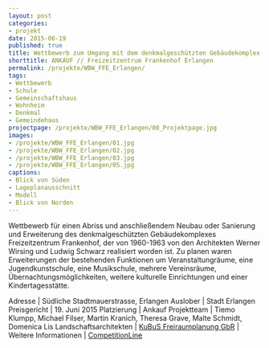 ```yaml
---
layout: post
categories:
- projekt
date: 2015-06-19
published: true
title: Wettbewerb zum Umgang mit dem denkmalgeschützten Gebäudekomplex Freizeitzentrum Frankenhof Erlangen
shorttitle: ANKAUF // Freizeitzentrum Frankenhof Erlangen
permalink: /projekte/WBW_FFE_Erlangen/
tags: 
- Wettbewerb
- Schule
- Gemeinschaftshaus
- Wohnheim
- Denkmal
- Gemeindehaus
projectpage: /projekte/WBW_FFE_Erlangen/00_Projektpage.jpg
images:
- /projekte/WBW_FFE_Erlangen/01.jpg
- /projekte/WBW_FFE_Erlangen/02.jpg
- /projekte/WBW_FFE_Erlangen/03.jpg
- /projekte/WBW_FFE_Erlangen/05.jpg
captions:
- Blick von Süden
- Lageplanausschnitt
- Modell
- Blick von Norden
---
```


Wettbewerb für einen Abriss und anschließendem Neubau oder Sanierung und Erweiterung des denkmalgeschützten Gebäudekomplexes Freizeitzentrum Frankenhof, der von 1960-1963 von den Architekten Werner Wirsing und Ludwig Schwarz realisiert worden ist. Zu planen waren Erweiterungen der bestehenden Funktionen um Veranstaltungräume, eine Jugendkunstschule, eine Musikschule, mehrere Vereinsräume, Übernachtungsmöglichkeiten, weitere kulturelle Einrichtungen und einer Kindertagesstätte. 

Adresse						|	Südliche Stadtmauerstrasse, Erlangen
Auslober					|	Stadt Erlangen
Preisgericht				|	19. Juni 2015
Platzierung					|	Ankauf
Projektteam					|	Tiemo Klumpp, Michael Filser, Martin Kranich, Theresa Grave, Malte Schmidt, Domenica Lis
Landschaftsarchitekten		|	[KuBuS Freiraumplanung GbR](http://www.kubus-freiraum.de) 
                            |    
Weitere Informationen       |   [CompetitionLine](https://www.competitionline.com/de/beitraege/104979)
